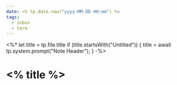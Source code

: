 ```yaml
---
date: <% tp.date.now("yyyy-MM-DD HH:mm") %>
tags:
  - inbox
  - term
---
```

<%*
let title = tp.file.title
if (title.startsWith("Untitled")) {
  title = await tp.system.prompt("Note Header");
}
-%>
# <% title %>

